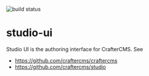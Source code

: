 ![build status](https://travis-ci.org/craftercms/studio-ui.svg?branch=develop)

# studio-ui
Studio UI is the authoring interface for CrafterCMS. See
- https://github.com/craftercms/craftercms
- https://github.com/craftercms/studio
